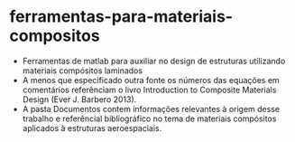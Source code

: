 # ferramentas-para-materiais-compositos
- Ferramentas de matlab para auxiliar no design de estruturas utilizando materiais compósitos laminados
- A menos que especificado outra fonte os números das equações em comentários referênciam o livro Introduction to Composite Materials Design (Ever J. Barbero 2013).
- A pasta Documentos contem informações relevantes à origem desse trabalho e referêncial bibliográfico no tema de materiais compósitos aplicados à estruturas aeroespaciais.
